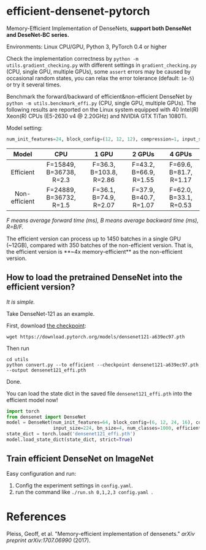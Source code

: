 # efficient-densenet-pytorch

Memory-Efficient Implementation of DenseNets, **support both DenseNet and DeseNet-BC series.**

Environments: Linux CPU/GPU, Python 3, PyTorch 0.4 or higher

Check the implementation correctness by `python -m utils.gradient_checking.py` with different settings in `gradient_checking.py` (CPU, single GPU, multiple GPUs), some `assert` errors may be caused by occasional random states, you can relax the error tolerance (default: `1e-5`) or try it several times.

Benchmark the forward/backward of efficient&non-efficient DenseNet by `python -m utils.benckmark_effi.py` (CPU, single GPU, multiple GPUs). The following results are reported on the Linux system equipped with 40 Intel(R) Xeon(R) CPUs (E5-2630 v4 @ 2.20GHz) and NVIDIA GTX TiTan 1080Ti.

Model setting:   
```python
num_init_features=24, block_config=(12, 12, 12), compression=1, input_size=32, bn_size=None, batch size=128.
```

|     Model     |           CPU           |          1 GPU          |         2 GPUs         |         4 GPUs         |
| :-----------: | :---------------------: | :---------------------: | :--------------------: | :--------------------: |
|   Efficient   | F=15849, B=36738, R=2.3 | F=36.3, B=103.8, R=2.86 | F=43.2, B=66.9, R=1.55 | F=69.6, B=81.7, R=1.17 |
| Non-efficient | F=24889, B=36732, R=1.5 | F=36.1, B=74.9, R=2.07  | F=37.9, B=40.7, R=1.07 | F=62.0, B=33.1, R=0.53 |

*F means average forward time (ms), B means average backward time (ms), R=B/F.*

The efficient version can process up to 1450 batches in a single GPU (~12GB), compared with 350 batches of the non-efficient version. That is, the efficient version is **~4x memory-efficient** as the non-efficient version.

## How to load the pretrained DenseNet into the efficient version?

*It is simple.*

Take DenseNet-121 as an example.

First, download [the checkpoint](https://github.com/pytorch/vision/blob/master/torchvision/models/densenet.py#L12):

```shell
wget https://download.pytorch.org/models/densenet121-a639ec97.pth
```

Then run

````shell
cd utils
python convert.py --to efficient --checkpoint densenet121-a639ec97.pth  --output densenet121_effi.pth
````

 Done.

You can load the state dict in the saved file `densenet121_effi.pth` into the efficient model now!

```python
import torch
from densenet import DenseNet
model = DenseNet(num_init_features=64, block_config=(6, 12, 24, 16), compression=0.5,
                 input_size=224, bn_size=4, num_classes=1000, efficient=True)
state_dict = torch.load('densenet121_effi.pth')
model.load_state_dict(state_dict, strict=True)
```

## Train efficient DenseNet on ImageNet

Easy configuration and run:

1. Config the experiment settings in `config.yaml`.
2. run the command like `./run.sh 0,1,2,3 config.yaml `.

# References

Pleiss, Geoff, et al. "Memory-efficient implementation of densenets." *arXiv preprint arXiv:1707.06990* (2017).

